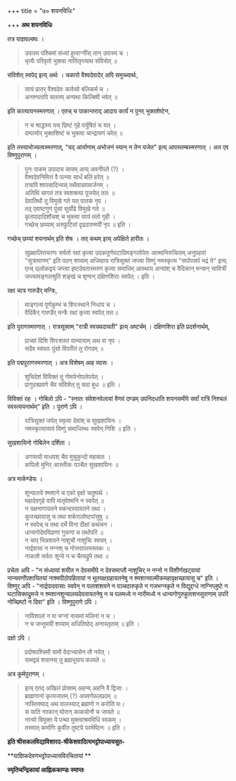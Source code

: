 +++
title = "७० शयनविधिः"

+++
**अथ शयनविधिः**

तत्र याज्ञवल्क्यः ।

> उपास्य पश्चिमां संध्यां हुत्वाग्नींस् तान् उपास्य च ।  
> भृत्यैः परिवृतो भुक्त्वा नातितृप्त्याथ संविसेत् ॥

संविशेत् स्वपेद् इत्य् अर्थः । चकारो वैश्वदेवादेर् अपि समुच्च्यार्थः,

> सायं प्रातर् वैश्वदेवः कर्तव्यो बलिकर्म च ।  
> अनश्नतापि सततम् अन्यथा किल्बिषी भवेत् ॥

इति कात्यायनस्मरणात् । एतच् च पाकान्तराद् आदाय कार्यं न पुनर् भुक्तशेष्टेन,

> न च श्राद्धस्य यच् छिष्टं गृहे पर्युषितं च यत् ।  
> दम्पत्योर् भुक्तशिष्टं च भुक्त्वा चान्द्रायणं चरेत् ॥

इति तस्याभोज्यत्वस्मरणात्, "यद् आर्याणाम् अभोजनं स्यान् न तेन यजेत" इत्य् आपस्तम्बस्मरणात् । अत एव विष्णुपुराणम् ।

> पुनः पाकम् उपादाय सायम् अप्य् अवनीपते (?) ।  
> वैश्वदेवनिमित्तं वै पत्न्या सार्धं बलिं हरेत् ॥  
> तत्रापि श्वपचादिभ्यस् तथैवान्नापवर्जनम् ।  
> अतिथिं चागतं तत्र स्वशक्त्या पूजयेत् ततः ॥  
> देवातिथौ तु विमुखे गते यत् पातकं नृप ।  
> तद् एवाष्टगुणं पुंसां सूर्योढे विमुखे गते ॥  
> कृतपादादिशौचश् च भुक्त्वा सायं ततो गृही ।  
> गच्छेच् छय्याम् अस्फुटितां दृढदारुमयीं नृप ॥ इति ।

गच्छेच् छय्यां शयनार्थम् इति शेषः । तत् कथम् इत्य् अपेक्षिते हारीतः ।


> सुप्रक्षालितचरणः सर्वतो रक्षां कृत्वा उदकपूर्णघटादिमङ्गलोपेतः आत्माभिरुचिताम् अनुपहतां "सुत्रामाणम्" इति पठन् शय्याम् अधिष्ठाय रात्रिसूक्तं जप्त्वा विष्णुं नमस्कृत्य "सर्पापसर्प भद्रं ते" इत्य् एत्च् छ्लोकद्वयं जप्त्वा इष्टदेवतास्मरणं कृत्वा समाधिम् आस्थाय अन्यांश् च वैदिकान् मन्त्रान् सावित्रीं जप्त्वामङ्गलश्रुतिं शङ्खं च शृण्वन् दक्षिणशिराः स्वपेत् । इति ।

रक्षा चात्र गारुडैर् मन्त्रिः,

> माङ्गल्यं पूर्णकुम्भं च शिरःस्थाने निधाय च ।  
> वैदिकैर् गारुडैर् मन्त्रैः रक्षां कृत्वा स्वपेत् ततः॥

इति पुराणस्मरणात् । रात्रसूक्तम् "रात्री स्वख्यदायती" इत्य् अष्टर्चम् । दक्षिणशिरा इति प्रदर्शनार्थम्,

> प्राच्यां दिशि शिरःशस्तं याम्यायाम् अथ वा नृप ।  
> सदैव स्वपतः पुंसो विपरीतं तु रोगदम् ॥

इति पद्मपुराणस्मरणात् । अत्र विशेषम् आह व्यासः ।

> शुचिदेशं विविक्तं तु गोमयेनोपलेपयेत् ।  
> प्रागुदक्प्रवणे चैव संविशेत् तु सदा बुधः ॥ इति ।

विविक्तं रहः । गोबिलो ऽपि -  "स्नातः संवेशनवेलायां वैणवं दण्डम् उपनिदधाति शयनसमीपे सर्वां रात्रिं निश्चलं स्वस्त्ययनार्थम्" इति । पुराणे ऽपि ।

> रात्रिसूक्तं जपेत् स्मृत्वा देवांश् च सुखशायिनः ।  
> नमस्कृत्याव्ययं विष्णुं समाधिस्थः स्वपेन् निशि ॥ इति ।

सुखशायिनो गोबिलेन दर्शिता ।

> अगस्त्यो माधवश् चैव मुचुकुन्दो महाबलः ।  
> कपिलो मुनिर् आस्तीकः पञ्चैत सुखशायिनः ॥

अत्र मार्कण्डेयः ।

> शून्यालये श्मशाने च एको वृक्षो चतुष्पथे ।  
> महादेवगृहे वापि मातृवेश्मनि न स्वपेत् ॥  
> न यक्षनागायतने स्कन्दस्यायतने तथा ।  
> कूलच्छायासु च तथा शर्करालोष्टपांसुषु ॥  
> न स्वपेच् च तथा दर्भे विना दीक्षां कथंचन ।  
> धान्यगोदेवविप्राणां गुरूणां च तथोपरि ॥  
> न चाप् भिन्नशयने नाशुचौ नाशुचिः स्वयम् ।  
> नार्द्रवासा न नग्नश् च नोत्तरापरमस्तकः ॥  
> नाकाशे सर्वतः शून्ये न च चैत्यद्रुमे तथा ॥

प्रचेता अपि -  "न संध्यायां शयीत न देवसमीपे न देवसमाप्तौ नाशुचिर् न नग्नो न विशीर्णखट्वायां नान्यवर्णोपशायितयां नाश्मपीठोपहितायां न भूतयक्षग्रहायतनेषु न श्मशानवल्मीकमहावृक्षच्छायासु च" इति । विष्णुर् अपि -  "नार्द्रपादवासाः स्वपेन् न पलाशशयने न पञ्चदारुकृते न गजभग्नकृते न विद्युद्दग्धे नाग्निप्लुष्टे न घटासिक्तद्रुमजे न श्मशानशून्यालयदेवतायतनेषु न च पलमध्ये न नारीमध्ये न धान्यगोगुरुहुताशनसुराणाम् उपरि नोच्छिष्टो न दिवा" इति । विष्णुपुराणे ऽपि ।

> नाविशालां न वा भग्नां नासमां मलिनां न च ।  
> न च जन्तुमयीं शय्याम् अधितिष्ठेद् अनास्तृताम् ॥ इति ।

दक्षो ऽपि ।

> प्रदोषपश्चिमौ यामौ वेदाभ्यासेन तौ नयेत् ।  
> यामद्वयं शयानस् तु ब्रह्मभूयाय कल्पते ॥

अत्र कूर्मपुराणम् ।

> इत्य् एतद् अखिलं प्रोक्तम् अहन्य् अहनि वै द्विजाः ।  
> ब्राह्मणानां कृत्यजातम् (?) अपवर्गफलप्रदम् ॥  
> नास्तिक्याद् अथ वालस्याद् ब्रह्मणो न करोति यः।  
> स याति नरकान् घोरान् काकयोनौ च जायते ॥  
> नान्यो विमुक्त ये पन्था मुक्त्वाश्रमविधिं स्वकम् ।  
> तस्मात् कर्माणि कुर्वीत तुष्टये परमेष्ठिनः ॥ इति ।

**इति श्रीसकलविद्याविशारद-श्रीकेशवादित्यभट्टोपाध्यायसुत-**

**याज्ञिकदेवणभट्टोपाध्यायविरचितायां **

**स्मृतिचन्द्रिकायां आह्निककाण्डः स्माप्तः**